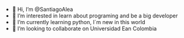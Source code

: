 - 👋 Hi, I’m @SantiagoAlea
- 👀 I’m interested in learn about programing and be a big developer
- 🌱 I’m currently learning python, I´m new in this world
- 💞️ I’m looking to collaborate on Universidad Ean Colombia

<!---
SantiagoAlea/SantiagoAlea is a ✨ special ✨ repository because its `README.md` (this file) appears on your GitHub profile.
You can click the Preview link to take a look at your changes.
--->
